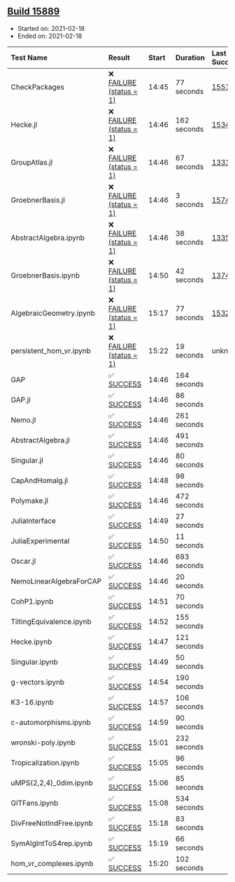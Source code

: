 ## [Build 15889](https://oscarci.mathematik.uni-kl.de/job/oscar/15889/)

* Started on: 2021-02-18
* Ended on: 2021-02-18

| Test Name    | Result | Start | Duration | Last Success | First Failure |
|:-------------|:-------|:------|:---------|:-------------|:--------------|
| CheckPackages | ❌ [FAILURE (status = 1)](https://oscarci.mathematik.uni-kl.de/job/oscar/15889/artifact/logs/build-15889/CheckPackages.log) | 14:45 | 77 seconds | [15514](https://oscarci.mathematik.uni-kl.de/job/oscar/15514/) | [15515](https://oscarci.mathematik.uni-kl.de/job/oscar/15515/) |
| Hecke.jl | ❌ [FAILURE (status = 1)](https://oscarci.mathematik.uni-kl.de/job/oscar/15889/artifact/logs/build-15889/Hecke.jl.log) | 14:46 | 162 seconds | [15344](https://oscarci.mathematik.uni-kl.de/job/oscar/15344/) | [15348](https://oscarci.mathematik.uni-kl.de/job/oscar/15348/) |
| GroupAtlas.jl | ❌ [FAILURE (status = 1)](https://oscarci.mathematik.uni-kl.de/job/oscar/15889/artifact/logs/build-15889/GroupAtlas.jl.log) | 14:46 | 67 seconds | [13311](https://oscarci.mathematik.uni-kl.de/job/oscar/13311/) | [13312](https://oscarci.mathematik.uni-kl.de/job/oscar/13312/) |
| GroebnerBasis.jl | ❌ [FAILURE (status = 1)](https://oscarci.mathematik.uni-kl.de/job/oscar/15889/artifact/logs/build-15889/GroebnerBasis.jl.log) | 14:46 | 3 seconds | [15745](https://oscarci.mathematik.uni-kl.de/job/oscar/15745/) | [15746](https://oscarci.mathematik.uni-kl.de/job/oscar/15746/) |
| AbstractAlgebra.ipynb | ❌ [FAILURE (status = 1)](https://oscarci.mathematik.uni-kl.de/job/oscar/15889/artifact/logs/build-15889/AbstractAlgebra.ipynb.log) | 14:46 | 38 seconds | [13355](https://oscarci.mathematik.uni-kl.de/job/oscar/13355/) | [13356](https://oscarci.mathematik.uni-kl.de/job/oscar/13356/) |
| GroebnerBasis.ipynb | ❌ [FAILURE (status = 1)](https://oscarci.mathematik.uni-kl.de/job/oscar/15889/artifact/logs/build-15889/GroebnerBasis.ipynb.log) | 14:50 | 42 seconds | [13748](https://oscarci.mathematik.uni-kl.de/job/oscar/13748/) | [13749](https://oscarci.mathematik.uni-kl.de/job/oscar/13749/) |
| AlgebraicGeometry.ipynb | ❌ [FAILURE (status = 1)](https://oscarci.mathematik.uni-kl.de/job/oscar/15889/artifact/logs/build-15889/AlgebraicGeometry.ipynb.log) | 15:17 | 77 seconds | [15322](https://oscarci.mathematik.uni-kl.de/job/oscar/15322/) | [15323](https://oscarci.mathematik.uni-kl.de/job/oscar/15323/) |
| persistent_hom_vr.ipynb | ❌ [FAILURE (status = 1)](https://oscarci.mathematik.uni-kl.de/job/oscar/15889/artifact/logs/build-15889/persistent_hom_vr.ipynb.log) | 15:22 | 19 seconds | unknown | unknown |
| GAP | ✅ [SUCCESS](https://oscarci.mathematik.uni-kl.de/job/oscar/15889/artifact/logs/build-15889/GAP.log) | 14:46 | 164 seconds |  |  |
| GAP.jl | ✅ [SUCCESS](https://oscarci.mathematik.uni-kl.de/job/oscar/15889/artifact/logs/build-15889/GAP.jl.log) | 14:46 | 86 seconds |  |  |
| Nemo.jl | ✅ [SUCCESS](https://oscarci.mathematik.uni-kl.de/job/oscar/15889/artifact/logs/build-15889/Nemo.jl.log) | 14:46 | 261 seconds |  |  |
| AbstractAlgebra.jl | ✅ [SUCCESS](https://oscarci.mathematik.uni-kl.de/job/oscar/15889/artifact/logs/build-15889/AbstractAlgebra.jl.log) | 14:46 | 491 seconds |  |  |
| Singular.jl | ✅ [SUCCESS](https://oscarci.mathematik.uni-kl.de/job/oscar/15889/artifact/logs/build-15889/Singular.jl.log) | 14:46 | 80 seconds |  |  |
| CapAndHomalg.jl | ✅ [SUCCESS](https://oscarci.mathematik.uni-kl.de/job/oscar/15889/artifact/logs/build-15889/CapAndHomalg.jl.log) | 14:48 | 98 seconds |  |  |
| Polymake.jl | ✅ [SUCCESS](https://oscarci.mathematik.uni-kl.de/job/oscar/15889/artifact/logs/build-15889/Polymake.jl.log) | 14:46 | 472 seconds |  |  |
| JuliaInterface | ✅ [SUCCESS](https://oscarci.mathematik.uni-kl.de/job/oscar/15889/artifact/logs/build-15889/JuliaInterface.log) | 14:49 | 27 seconds |  |  |
| JuliaExperimental | ✅ [SUCCESS](https://oscarci.mathematik.uni-kl.de/job/oscar/15889/artifact/logs/build-15889/JuliaExperimental.log) | 14:50 | 11 seconds |  |  |
| Oscar.jl | ✅ [SUCCESS](https://oscarci.mathematik.uni-kl.de/job/oscar/15889/artifact/logs/build-15889/Oscar.jl.log) | 14:46 | 693 seconds |  |  |
| NemoLinearAlgebraForCAP | ✅ [SUCCESS](https://oscarci.mathematik.uni-kl.de/job/oscar/15889/artifact/logs/build-15889/NemoLinearAlgebraForCAP.log) | 14:46 | 20 seconds |  |  |
| CohP1.ipynb | ✅ [SUCCESS](https://oscarci.mathematik.uni-kl.de/job/oscar/15889/artifact/logs/build-15889/CohP1.ipynb.log) | 14:51 | 70 seconds |  |  |
| TiltingEquivalence.ipynb | ✅ [SUCCESS](https://oscarci.mathematik.uni-kl.de/job/oscar/15889/artifact/logs/build-15889/TiltingEquivalence.ipynb.log) | 14:52 | 155 seconds |  |  |
| Hecke.ipynb | ✅ [SUCCESS](https://oscarci.mathematik.uni-kl.de/job/oscar/15889/artifact/logs/build-15889/Hecke.ipynb.log) | 14:47 | 121 seconds |  |  |
| Singular.ipynb | ✅ [SUCCESS](https://oscarci.mathematik.uni-kl.de/job/oscar/15889/artifact/logs/build-15889/Singular.ipynb.log) | 14:49 | 50 seconds |  |  |
| g-vectors.ipynb | ✅ [SUCCESS](https://oscarci.mathematik.uni-kl.de/job/oscar/15889/artifact/logs/build-15889/g-vectors.ipynb.log) | 14:54 | 190 seconds |  |  |
| K3-16.ipynb | ✅ [SUCCESS](https://oscarci.mathematik.uni-kl.de/job/oscar/15889/artifact/logs/build-15889/K3-16.ipynb.log) | 14:57 | 106 seconds |  |  |
| c-automorphisms.ipynb | ✅ [SUCCESS](https://oscarci.mathematik.uni-kl.de/job/oscar/15889/artifact/logs/build-15889/c-automorphisms.ipynb.log) | 14:59 | 90 seconds |  |  |
| wronski-poly.ipynb | ✅ [SUCCESS](https://oscarci.mathematik.uni-kl.de/job/oscar/15889/artifact/logs/build-15889/wronski-poly.ipynb.log) | 15:01 | 232 seconds |  |  |
| Tropicalization.ipynb | ✅ [SUCCESS](https://oscarci.mathematik.uni-kl.de/job/oscar/15889/artifact/logs/build-15889/Tropicalization.ipynb.log) | 15:05 | 96 seconds |  |  |
| uMPS(2,2,4)_0dim.ipynb | ✅ [SUCCESS](https://oscarci.mathematik.uni-kl.de/job/oscar/15889/artifact/logs/build-15889/uMPS-2-2-4-_0dim.ipynb.log) | 15:06 | 85 seconds |  |  |
| GITFans.ipynb | ✅ [SUCCESS](https://oscarci.mathematik.uni-kl.de/job/oscar/15889/artifact/logs/build-15889/GITFans.ipynb.log) | 15:08 | 534 seconds |  |  |
| DivFreeNotIndFree.ipynb | ✅ [SUCCESS](https://oscarci.mathematik.uni-kl.de/job/oscar/15889/artifact/logs/build-15889/DivFreeNotIndFree.ipynb.log) | 15:18 | 83 seconds |  |  |
| SymAlgIntToS4rep.ipynb | ✅ [SUCCESS](https://oscarci.mathematik.uni-kl.de/job/oscar/15889/artifact/logs/build-15889/SymAlgIntToS4rep.ipynb.log) | 15:19 | 66 seconds |  |  |
| hom_vr_complexes.ipynb | ✅ [SUCCESS](https://oscarci.mathematik.uni-kl.de/job/oscar/15889/artifact/logs/build-15889/hom_vr_complexes.ipynb.log) | 15:20 | 102 seconds |  |  |
